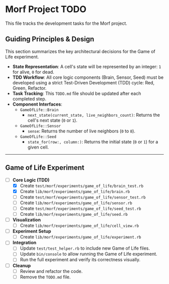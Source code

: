 # Morf Project TODO

This file tracks the development tasks for the Morf project.

## Guiding Principles & Design

This section summarizes the key architectural decisions for the Game of Life experiment.

- **State Representation**: A cell's state will be represented by an integer: `1` for alive, `0` for dead.
- **TDD Workflow**: All core logic components (Brain, Sensor, Seed) must be developed using a strict Test-Driven Development (TDD) cycle: Red, Green, Refactor.
- **Task Tracking**: This `TODO.md` file should be updated after each completed step.
- **Component Interfaces**:
  - `GameOfLife::Brain`
    - `next_state(current_state, live_neighbors_count)`: Returns the cell's next state (`0` or `1`).
  - `GameOfLife::Sensor`
    - `sense`: Returns the number of live neighbors (`0` to `8`).
  - `GameOfLife::Seed`
    - `state_for(row:, column:)`: Returns the initial state (`0` or `1`) for a given cell.

---

## Game of Life Experiment

- [ ] **Core Logic (TDD)**
    - [x] Create `test/morf/experiments/game_of_life/brain_test.rb`
    - [x] Create `lib/morf/experiments/game_of_life/brain.rb`
    - [ ] Create `test/morf/experiments/game_of_life/sensor_test.rb`
    - [ ] Create `lib/morf/experiments/game_of_life/sensor.rb`
    - [ ] Create `test/morf/experiments/game_of_life/seed_test.rb`
    - [ ] Create `lib/morf/experiments/game_of_life/seed.rb`

- [ ] **Visualization**
    - [ ] Create `lib/morf/experiments/game_of_life/cell_view.rb`

- [ ] **Experiment Setup**
    - [ ] Create `lib/morf/experiments/game_of_life/experiment.rb`

- [ ] **Integration**
    - [ ] Update `test/test_helper.rb` to include new Game of Life files.
    - [ ] Update `bin/console` to allow running the Game of Life experiment.
    - [ ] Run the full experiment and verify its correctness visually.

- [ ] **Cleanup**
    - [ ] Review and refactor the code.
    - [ ] Remove the `TODO.md` file.

